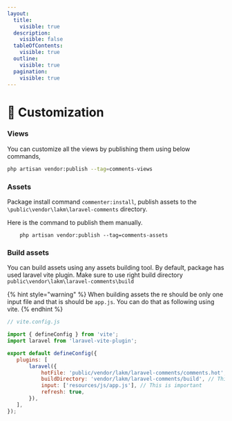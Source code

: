 ```yaml
---
layout:
  title:
    visible: true
  description:
    visible: false
  tableOfContents:
    visible: true
  outline:
    visible: true
  pagination:
    visible: true
---
```


# 🛟 Customization

### &#x20;Views

You can customize all the views by publishing them using below commands,

```bash
php artisan vendor:publish --tag=comments-views
```

### Assets

Package install command `commenter:install`, publish assets to the `\public\vendor\lakm\laravel-comments` directory.

Here is the command to publish them manually.

```
    php artisan vendor:publish --tag=comments-assets
```

### Build assets

You can build assets using any assets building tool. By default, package has used laravel vite plugin. Make sure to use right build directory `public\vendor\lakm\laravel-comments\build`

{% hint style="warning" %}
When building assets the re should be only one input file and that is should be `app.js`. You can do that as following using vite.
{% endhint %}

```javascript
// vite.config.js

import { defineConfig } from 'vite';
import laravel from 'laravel-vite-plugin';

export default defineConfig({
   plugins: [
       laravel({
           hotFile: 'public/vendor/lakm/laravel-comments/comments.hot',
           buildDirectory: 'vendor/lakm/laravel-comments/build', // This is important
           input: ['resources/js/app.js'], // This is important
           refresh: true,
       }),
   ],
});
```

